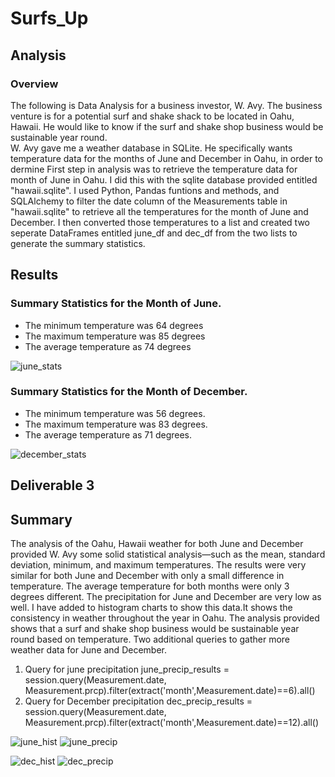 # Surfs_Up

## Analysis
### Overview
The following is Data Analysis for a business investor, W. Avy. The business venture is for a potential surf and shake shack to be located in Oahu, Hawaii. He would like to know if the surf and shake shop business would be sustainable year round.  
W. Avy gave me a weather database in SQLite. He specifically wants temperature data for the months of June and December in Oahu, in order to dermine 
First step in analysis was to retrieve the temperature data for month of June in Oahu. I did this with the sqlite database provided entitled "hawaii.sqlite". I used Python, Pandas funtions and methods, and SQLAlchemy to filter the date column of the Measurements table in "hawaii.sqlite" to retrieve all the temperatures for the month of June and December. I then converted those temperatures to a list and created two seperate DataFrames entitled june_df and dec_df from the two lists to generate the summary statistics. 

## Results

### Summary Statistics for the Month of June. 
  * The minimum temperature was 64 degrees
  * The maximum temperature was 85 degrees 
  * The average temperature as 74 degrees 

![june_stats](https://user-images.githubusercontent.com/94208810/149611195-dc5f38b0-3f45-438e-8db6-209c215bf34a.png)

### Summary Statistics for the Month of December. 
  * The minimum temperature was 56 degrees.
  * The maximum temperature was 83 degrees. 
  * The average temperature as 71 degrees. 

![december_stats](https://user-images.githubusercontent.com/94208810/149611203-cd828cee-f830-4364-8e0f-d46c13b2a7e3.png)


## Deliverable 3 
## Summary
The analysis of the Oahu, Hawaii weather for both June and December provided W. Avy some solid statistical analysis—such as the mean, standard deviation, minimum, and maximum temperatures. The results were very similar for both June and December with only a small difference in temperature.  The average temperature for both months were only 3 degrees different. The precipitation for June and December are very low as well. I have added to histogram charts to show this data.It shows the consistency in weather throughout the year in Oahu. The analysis provided shows that a surf and shake shop business would be sustainable year round based on temperature.
Two additional queries to gather more weather data for June and December.
1. Query for june precipitation 
   june_precip_results = session.query(Measurement.date, Measurement.prcp).filter(extract('month',Measurement.date)==6).all()
2. Query for December precipitation
   dec_precip_results = session.query(Measurement.date, Measurement.prcp).filter(extract('month',Measurement.date)==12).all()

![june_hist](https://user-images.githubusercontent.com/94208810/149611771-919b2346-67b4-4131-9798-d5084ce58bd7.png)
![june_precip](https://user-images.githubusercontent.com/94208810/149613811-709d62db-f97a-46a7-b397-802e10c3a8d0.png)


![dec_hist](https://user-images.githubusercontent.com/94208810/149611780-ce67c64c-ffea-41db-9f42-ef55cc319c41.png)
![dec_precip](https://user-images.githubusercontent.com/94208810/149613810-aa9d1738-d1ea-4554-9dd5-4dd0897033b3.png)
